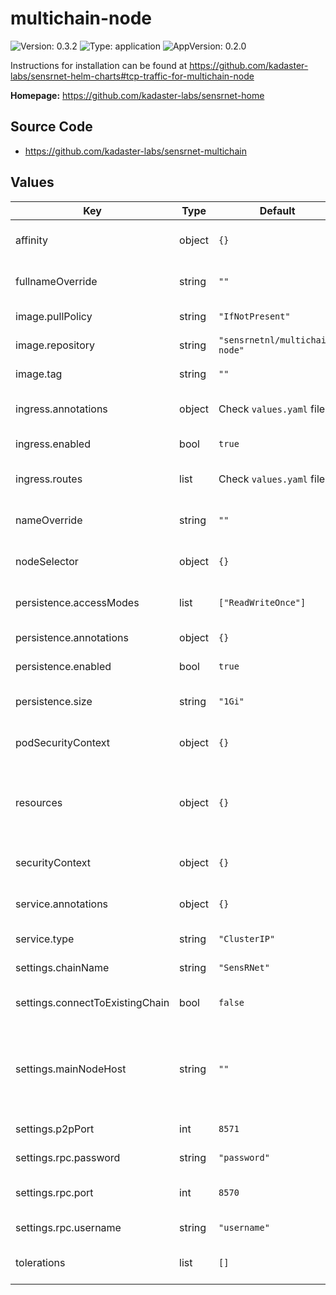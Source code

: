 # multichain-node

![Version: 0.3.2](https://img.shields.io/badge/Version-0.3.2-informational?style=flat-square) ![Type: application](https://img.shields.io/badge/Type-application-informational?style=flat-square) ![AppVersion: 0.2.0](https://img.shields.io/badge/AppVersion-0.2.0-informational?style=flat-square)

Instructions for installation can be found at https://github.com/kadaster-labs/sensrnet-helm-charts#tcp-traffic-for-multichain-node

**Homepage:** <https://github.com/kadaster-labs/sensrnet-home>

## Source Code

* <https://github.com/kadaster-labs/sensrnet-multichain>

## Values

| Key | Type | Default | Description |
|-----|------|---------|-------------|
| affinity | object | `{}` | Affinity for pod assignment (evaluated as a template) |
| fullnameOverride | string | `""` | String to fully override multichain-node.fullname |
| image.pullPolicy | string | `"IfNotPresent"` | SensRNet multichain-node image pull policy |
| image.repository | string | `"sensrnetnl/multichain-node"` | SensRNet multichain-node image name |
| image.tag | string | `""` | SensRNet multichain-node image tag |
| ingress.annotations | object | Check `values.yaml` file | Ingress annotations (evaluated as a template) |
| ingress.enabled | bool | `true` | Enable ingress controller resource |
| ingress.routes | list | Check `values.yaml` file | Ingress routes (evaluated as a template) |
| nameOverride | string | `""` | String to partially override multichain-node.fullname |
| nodeSelector | object | `{}` | Node labels for pod assignment (evaluated as a template) |
| persistence.accessModes | list | `["ReadWriteOnce"]` | PVC Access Mode for multichain-node data volume |
| persistence.annotations | object | `{}` | Additional PVC annotations |
| persistence.enabled | bool | `true` | Enable multichain persistence using PVC |
| persistence.size | string | `"1Gi"` | PVC Storage Request for multichain-node data volume |
| podSecurityContext | object | `{}` | SensRNet multichain-node pods' Security Context |
| resources | object | `{}` | The requested resources and resources limits for the Multichain-node container (evaluated as a template) |
| securityContext | object | `{}` | SensRNet multichain-node containers' Security Context |
| service.annotations | object | `{}` | Service annotations (evaluated as a template) |
| service.type | string | `"ClusterIP"` | Kubernetes Service type |
| settings.chainName | string | `"SensRNet"` | Name of the chain to create or connect to |
| settings.connectToExistingChain | bool | `false` | Whether to connect to an existing chain, or create a new one |
| settings.mainNodeHost | string | `""` | Hostname or IP address of the multichain node this node needs to be connected to. Is ignored if connectToExistingChain is false |
| settings.p2pPort | int | `8571` | Port used for external access |
| settings.rpc.password | string | `"password"` | JSON-RPC API password |
| settings.rpc.port | int | `8570` | Port used for internal (Kubernetes Cluster) JSON-RPC API |
| settings.rpc.username | string | `"username"` | JSON-RPC API username |
| tolerations | list | `[]` | Tolerations for pod assignment (evaluated as a template) |

